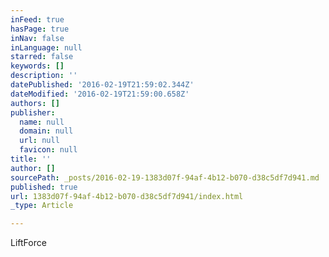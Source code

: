 ```yaml
---
inFeed: true
hasPage: true
inNav: false
inLanguage: null
starred: false
keywords: []
description: ''
datePublished: '2016-02-19T21:59:02.344Z'
dateModified: '2016-02-19T21:59:00.658Z'
authors: []
publisher:
  name: null
  domain: null
  url: null
  favicon: null
title: ''
author: []
sourcePath: _posts/2016-02-19-1383d07f-94af-4b12-b070-d38c5df7d941.md
published: true
url: 1383d07f-94af-4b12-b070-d38c5df7d941/index.html
_type: Article

---
```

LiftForce